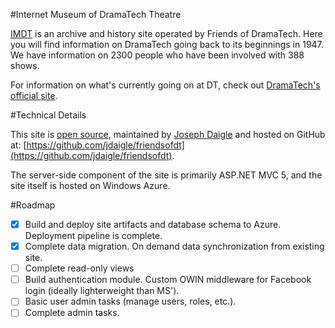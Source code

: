 #Internet Museum of DramaTech Theatre

[IMDT](http://imdt.friendsofdt.org/) is an archive and history site operated by Friends of DramaTech.
Here you will find information on DramaTech going back to its beginnings in 1947.
We have information on 2300 people who have been involved with 388 shows.

For information on what's currently going on at DT, check out [DramaTech's official site](http://dramatech.org/).

#Technical Details

This site is [open source](https://github.com/jdaigle/friendsofdt), maintained by [Joseph Daigle](https://github.com/jdaigle) and hosted on GitHub at: [https://github.com/jdaigle/friendsofdt](https://github.com/jdaigle/friendsofdt).

The server-side component of the site is primarily ASP.NET MVC 5, and the site itself is hosted on Windows Azure.

#Roadmap

- [x] Build and deploy site artifacts and database schema to Azure. Deployment pipeline is complete.
- [x] Complete data migration. On demand data synchronization from existing site.
- [ ] Complete read-only views
- [ ] Build authentication module. Custom OWIN middleware for Facebook login (ideally lighterweight than MS').
- [ ] Basic user admin tasks (manage users, roles, etc.).
- [ ] Complete admin tasks.